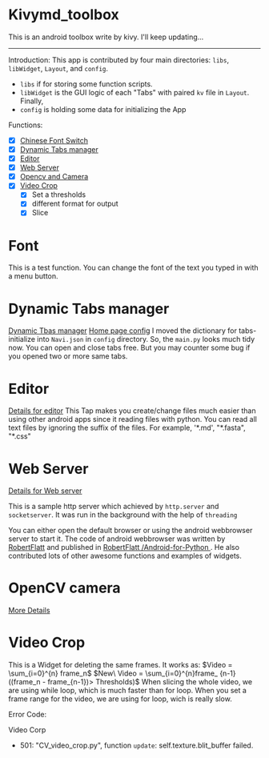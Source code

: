# Kivymd_toolbox
This is an android toolbox write by kivy. I'll keep updating...

---

Introduction:
This app is contributed by four main directories: `libs`, `libWidget`, `Layout`, and `config`.
- `libs` if for storing some function scripts.
- `libWidget` is the GUI logic of each "Tabs" with paired `kv` file in `Layout`. Finally,
- `config` is holding some data for initializing the App

Functions:
- [x] [Chinese Font Switch](#user-content-font)
- [x] [Dynamic Tabs manager](#user-content-dynamic-tabs-manager)
- [x] [Editor](#user-content-editor)
- [x] [Web Server](#user-content-web-server)
- [X] [Opencv and Camera](#user-content-opencv-camera)
- [X] [Video Crop](#user-content-video-crop)
  - [x] Set a thresholds
  - [x] different format for output
  - [x] Slice

# Font

This is a test function. You can change the font of the text you typed in with a menu button.

# Dynamic Tabs manager

[Dynamic Tbas manager](https://karobben.github.io/2021/05/07/Python/kivy-inaction-tb-4/)
[Home page config](https://karobben.github.io/2021/05/08/Python/kivy-inaction-tb-6/)
I moved the dictionary for tabs-initialize into `Navi.json` in `config` directory. So, the `main.py` looks much tidy now. You can open and close tabs free. But you may counter some bug if you opened two or more same tabs.

# Editor

[Details for editor](https://karobben.github.io/2021/05/08/Python/kivy-inaction-tb-5/)
This Tap makes you create/change files much easier than using other android apps since it reading files with python. You can read all text files by ignoring the suffix of the files. For example, '\*.md', "\*.fasta", "\*.css"
# Web Server

[Details for Web server](https://karobben.github.io/2021/05/10/Python/kivy-inaction-tb-7/)

This is a sample http server which achieved by `http.server` and `socketserver`. It was run in the background with the help of `threading`


You can either open the default browser or using the android webbrowser server to start it. The code of android webbrowser was written by [RobertFlatt](https://github.com/RobertFlatt) and published in [ RobertFlatt /Android-for-Python ](https://github.com/RobertFlatt/Android-for-Python/tree/main/webview). He also contributed lots of other awesome functions and examples of widgets.


# OpenCV camera

[More Details](https://karobben.github.io/2021/05/15/Python/kivy-inaction-tb-8/)

# Video Crop
This is a Widget for deleting the same frames. It works as:
$Video =  \sum_{i=0}^{n} frame_n$
$New\ Video = \sum_{i=0}^{n}frame_ {n-1}((frame_n - frame_{n-1})> Thresholds)$
When slicing the whole video, we are using while loop, which is much faster than for loop. When you set a frame range for the video, we are using for loop, wich is really slow.




Error Code:

Video Corp
- 501:  "CV_video_crop.py", function `update`: self.texture.blit_buffer failed.
